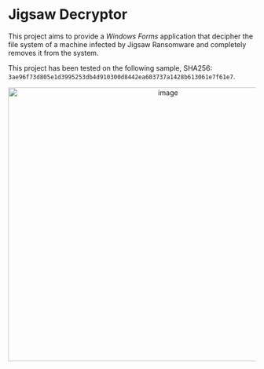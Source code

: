 # Jigsaw Decryptor
This project aims to provide a *Windows Forms* application that decipher the file system of a machine infected by Jigsaw Ransomware and completely removes it from the system.

This project has been tested on the following sample, SHA256: `3ae96f73d805e1d3995253db4d910300d8442ea603737a1428b613061e7f61e7`.

<p align="center">
  <img width="635" height="558" alt="image" src="https://github.com/user-attachments/assets/91215231-0695-4ef9-9269-e774110e2429" />
</p>
